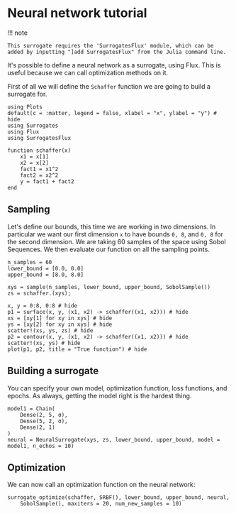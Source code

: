 # Neural network tutorial

!!! note
    
    This surrogate requires the 'SurrogatesFlux' module, which can be added by inputting "]add SurrogatesFlux" from the Julia command line.

It's possible to define a neural network as a surrogate, using Flux.
This is useful because we can call optimization methods on it.

First of all we will define the `Schaffer` function we are going to build a surrogate for.

```@example Neural_surrogate
using Plots
default(c = :matter, legend = false, xlabel = "x", ylabel = "y") # hide
using Surrogates
using Flux
using SurrogatesFlux

function schaffer(x)
    x1 = x[1]
    x2 = x[2]
    fact1 = x1^2
    fact2 = x2^2
    y = fact1 + fact2
end
```

## Sampling

Let's define our bounds, this time we are working in two dimensions. In particular we want our first dimension `x` to have bounds `0, 8`, and `0, 8` for the second dimension. We are taking 60 samples of the space using Sobol Sequences. We then evaluate our function on all the sampling points.

```@example Neural_surrogate
n_samples = 60
lower_bound = [0.0, 0.0]
upper_bound = [8.0, 8.0]

xys = sample(n_samples, lower_bound, upper_bound, SobolSample())
zs = schaffer.(xys);
```

```@example Neural_surrogate
x, y = 0:8, 0:8 # hide
p1 = surface(x, y, (x1, x2) -> schaffer((x1, x2))) # hide
xs = [xy[1] for xy in xys] # hide
ys = [xy[2] for xy in xys] # hide
scatter!(xs, ys, zs) # hide
p2 = contour(x, y, (x1, x2) -> schaffer((x1, x2))) # hide
scatter!(xs, ys) # hide
plot(p1, p2, title = "True function") # hide
```

## Building a surrogate

You can specify your own model, optimization function, loss functions, and epochs.
As always, getting the model right is the hardest thing.

```@example Neural_surrogate
model1 = Chain(
    Dense(2, 5, σ),
    Dense(5, 2, σ),
    Dense(2, 1)
)
neural = NeuralSurrogate(xys, zs, lower_bound, upper_bound, model = model1, n_echos = 10)
```

## Optimization

We can now call an optimization function on the neural network:

```@example Neural_surrogate
surrogate_optimize(schaffer, SRBF(), lower_bound, upper_bound, neural,
    SobolSample(), maxiters = 20, num_new_samples = 10)
```
